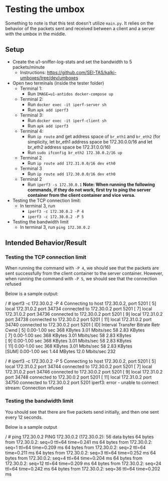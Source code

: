 # Testing the umbox
Something to note is that this test doesn't utilize `main.py`. It relies on the behavior of the packets sent and received between a client and a server with the umbox in the middle.
## Setup
- Create the u1-sniffer-log-stats and set the bandwidth to 5 packets/minute
	- Instructions: https://github.com/SEI-TAS/kalki-umboxes/tree/dev/umboxes
- Open two terminals (inside the tester folder)
	- Terminal 1: 
		- Run `IMAGE=u1-antidos docker-compose up`
	- Terminal 2: 
		- Run `docker exec -it iperf-server sh`
        - Run `apk add iperf3`
    - Terminal 3: 
		- Run `docker exec -it iperf-client sh`
        - Run `apk add iperf3`
    - Terminal 4: 
		- Run `ip route` and get address space of `br_eth1` and `br_eth2` (for simplicity, let br_eth1 address space be 172.30.0.0/16 and let br_eth2 address space be 172.31.0.0/16)
		- Run `sudo ifconfig br_eth2 172.30.0.2/16 up`
	- Terminal 2
		- Run `ip route add 172.31.0.0/16 dev eth0`
	- Terminal 3
		- Run `ip route add 172.30.0.0/16 dev eth0`
	- Terminal 2
		- Run `iperf3 -s 172.30.0.1`
**Note: When running the following commands, if they do not work, first try to ping the server container from the client container and vice versa.**
- Testing the TCP connection limit:
	- In terminal 3, run
    	- `iperf3 -c 172.30.0.2 -P 4`
        - `iperf3 -c 172.30.0.2 -P 5` 
- Testing the bandwidth limit
    - In terminal 3, run `ping 172.30.0.2`

## Intended Behavior/Result
### Testing the TCP connection limit
When running the command with `-P 4`, we should see that the packets are sent successfully from the client container to the server container. However, when running the command with `-P 5`, we should see that the connection refused

Below is a sample output:

/ # iperf3 -c 172.30.0.2 -P 4
Connecting to host 172.30.0.2, port 5201
[  5] local 172.31.0.2 port 34734 connected to 172.30.0.2 port 5201
[  7] local 172.31.0.2 port 34736 connected to 172.30.0.2 port 5201
[  9] local 172.31.0.2 port 34738 connected to 172.30.0.2 port 5201
[ 11] local 172.31.0.2 port 34740 connected to 172.30.0.2 port 5201
[ ID] Interval           Transfer     Bitrate         Retr  Cwnd
[  5]   0.00-1.00   sec   368 KBytes  3.01 Mbits/sec   58   2.83 KBytes       
[  7]   0.00-1.00   sec   368 KBytes  3.01 Mbits/sec   58   2.83 KBytes       
[  9]   0.00-1.00   sec   368 KBytes  3.01 Mbits/sec   58   2.83 KBytes       
[ 11]   0.00-1.00   sec   368 KBytes  3.01 Mbits/sec   58   2.83 KBytes       
[SUM]   0.00-1.00   sec  1.44 MBytes  12.0 Mbits/sec  232    

/ # iperf3 -c 172.30.0.2 -P 5
Connecting to host 172.30.0.2, port 5201
[  5] local 172.31.0.2 port 34744 connected to 172.30.0.2 port 5201
[  7] local 172.31.0.2 port 34746 connected to 172.30.0.2 port 5201
[  9] local 172.31.0.2 port 34748 connected to 172.30.0.2 port 5201
[ 11] local 172.31.0.2 port 34750 connected to 172.30.0.2 port 5201
iperf3: error - unable to connect stream: Connection refused

### Testing the bandwidth limit
You should see that there are five packets send initially, and then one sent every 12 seconds.

Below is a sample output

/ # ping 172.30.0.2
PING 172.30.0.2 (172.30.0.2): 56 data bytes
64 bytes from 172.30.0.2: seq=0 ttl=64 time=0.241 ms
64 bytes from 172.30.0.2: seq=1 ttl=64 time=0.209 ms
64 bytes from 172.30.0.2: seq=2 ttl=64 time=0.211 ms
64 bytes from 172.30.0.2: seq=3 ttl=64 time=0.252 ms
64 bytes from 172.30.0.2: seq=4 ttl=64 time=0.204 ms
64 bytes from 172.30.0.2: seq=12 ttl=64 time=0.209 ms
64 bytes from 172.30.0.2: seq=24 ttl=64 time=0.242 ms
64 bytes from 172.30.0.2: seq=36 ttl=64 time=0.202 ms


